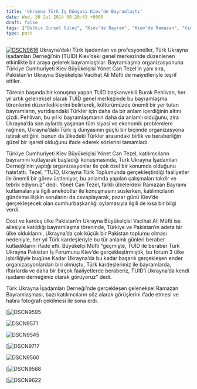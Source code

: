 ```yaml
---
title: 'Ukrayna Türk İş Dünyası Kiev’de Bayramlaştı'
date: Wed, 30 Jul 2014 08:20:43 +0000
draft: false
tags: ["Belkıs Gürsel Güleç", "Kiev'de Bayram", "Kiev'de Ramazan", "Kiev’de", "Pakistan Büyükelçisi", "Pakistan’ın", "TUİD (Türk Ukrayna İşadamları Derneği)", "türk iş dünyası", "Ukrayna Büyükelçisi", "Ukrayna Türk İş Dünyası", "Ukrayna'da Bayram", "Vacihat Ali Müfti", "Yönet Can Tezel"]
type: post
---
```


[![DSCN9616](https://burakpehlivan.org/wp-content/uploads/2014/07/DSCN9616.jpg)](https://burakpehlivan.org/wp-content/uploads/2014/07/DSCN9616.jpg)
Ukrayna’daki Türk işadamları ve profesyoneller, Türk Ukrayna İşadamları Derneği’nin (TUİD) Kiev’deki genel merkezinde düzenlenen etkinlikte bir araya gelerek bayramlaştılar. Bayramlaşma organizasyonuna Türkiye Cumhuriyeti Kiev Büyükelçisi Yönet Can Tezel’in yanı sıra, Pakistan’ın Ukrayna Büyükelçisi Vacihat Ali Müfti de maiyetleriyle teşrif ettiler.

Törenin başında bir konuşma yapan TUİD başkanvekili Burak Pehlivan, her yıl artık geleneksel olarak TUİD genel merkezinde bu bayramlaşma törenlerini düzenlediklerini belirterek, kültürümüzde önemli bir yer tutan bayramların, yurtdışındaki Türkler için daha da bir anlam içerdiğinin altını çizdi. Pehlivan, bu yıl ki bayramlaşmanın daha da anlamlı olduğunu, zira Ukrayna’da son aylarda yaşanan tüm siyasi ve ekonomik problemlere rağmen, Ukrayna’daki Türk iş dünyasının güçlü bir biçimde organizasyona iştirak ettiğini, bunun da ülkedeki Türkler arasındaki birlik ve beraberliğin güzel bir işareti olduğunu ifade ederek sözlerini tamamladı.

Türkiye Cumhuriyeti Kiev Büyükelçisi Yönet Can Tezel, katılımcıların bayramını kutlayarak başladığı konuşmasında, Türk Ukrayna İşadamları Derneği’nin yaptığı organizasyonlar ile çok özel bir konumda olduğunu hatırlattı. Tezel, “TUİD, Ukrayna Türk Toplumunda gerçekleştirdiği faaliyetler ile önemli bir görev üstleniyor, bu anlamda yapılan çalışmaları takdir ve tebrik ediyoruz” dedi. Yönet Can Tezel, farklı ülkelerdeki Ramazan Bayramı kutlamalarıyla ilgili anekdotlar ile konuşmasını süslerken, katılımcıların gündeme ilişkin sorularını da cevaplayarak, pazar günü Kiev’de gerçekleşecek olan cumhurbaşkanlığı oylamasıyla ilgili de kısa bir bilgi verdi.

Dost ve kardeş ülke Pakistan’ın Ukrayna Büyükelçisi Vacihat Ali Müfti ise ailesiyle katıldığı bayramlaşma töreninde, Türkiye ve Pakistan’ın adeta bir ülke olduklarını, Ukrayna’da çok küçük bir Pakistan toplumu olması nedeniyle, her yıl Türk kardeşleriyle bu tür anlamlı günleri beraber kutladıklarını ifade etti. Büyükelçi Müfti “geçmişte, TUİD ile beraber Türk Ukrayna Pakistan İş Forumunu Kiev’de gerçekleştirmiştik, bu forum 3 ülke işbirliğiyle bugüne Kadar Ukrayna’da bu kadar başarılı gerçekleşen ender organizasyonlardan biri olmuştu, Türk kardeşlerimiz ile bayramlarda, iftarlarda ve daha bir birçok faaliyetlerde beraberiz, TUİD’i Ukrayna’da kendi işadamı derneğimiz olarak görüyoruz” dedi.

Türk Ukrayna İşadamları Derneği’nde gerçekleşen geleneksel Ramazan Bayramlaşması, bazı katılımcıların söz alarak görüşlerini ifade etmesi ve hatıra fotoğrafı çekilmesi ile sona erdi.

[![DSCN9595](https://burakpehlivan.org/tuid_images/DSCN9598.jpg)

![DSCN9571](https://burakpehlivan.org/tuid_images/DSCN9571.jpg)

![DSCN9545](https://burakpehlivan.org/tuid_images/DSCN9555.jpg)

[![DSCN9717](https://burakpehlivan.org/tuid_images/DSCN9592.jpg)

![DSCN9560](https://burakpehlivan.org/tuid_images/DSCN9609.jpg)

[![DSCN9588](https://burakpehlivan.org/tuid_images/DSCN9589.jpg)

[![DSCN9622](https://burakpehlivan.org/tuid_images/DSCN9587.jpg)